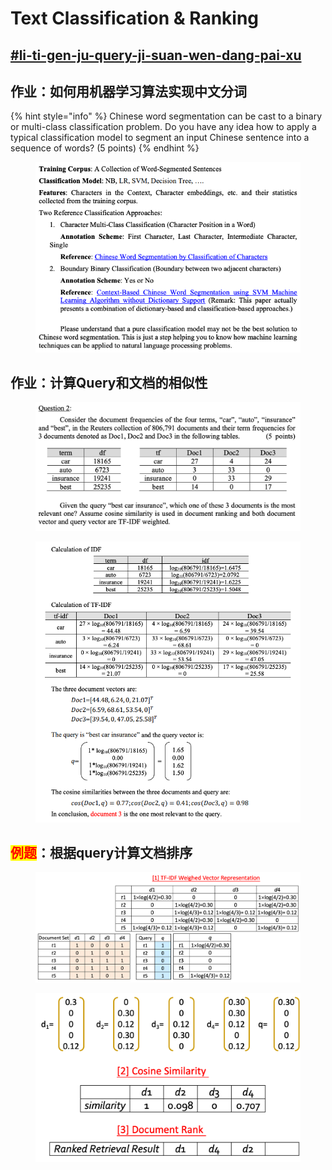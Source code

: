 # Text Classification & Ranking

## [#li-ti-gen-ju-query-ji-suan-wen-dang-pai-xu](text-ranking.md#li-ti-gen-ju-query-ji-suan-wen-dang-pai-xu "mention")

## 作业：如何用机器学习算法实现中文分词

{% hint style="info" %}
Chinese word segmentation can be cast to a binary or multi-class classification problem. Do you have any idea how to apply a typical classification model to segment an input Chinese sentence into a sequence of words? (5 points)&#x20;
{% endhint %}

<figure><img src="../../.gitbook/assets/image (275).png" alt=""><figcaption></figcaption></figure>

## 作业：计算Query和文档的相似性

<figure><img src="../../.gitbook/assets/image (276).png" alt=""><figcaption></figcaption></figure>

<figure><img src="../../.gitbook/assets/image (277).png" alt=""><figcaption></figcaption></figure>

## <mark style="color:red;">例题</mark>：根据query计算文档排序

<figure><img src="../../.gitbook/assets/image (269).png" alt=""><figcaption></figcaption></figure>

<figure><img src="../../.gitbook/assets/image (270).png" alt=""><figcaption></figcaption></figure>
